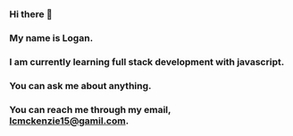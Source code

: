 ### Hi there 👋

<!--
**lcmckenzie15/lcmckenzie15** is a ✨ _special_ ✨ repository because its `README.md` (this file) appears on your GitHub profile.

Here are some ideas to get you started:

- 🔭 I’m currently working on ...
- 🌱 I’m currently learning ... Full Stack Development with Javascript
- 👯 I’m looking to collaborate on ...
- 🤔 I’m looking for help with ...
- 💬 Ask me about ... Anything
- 📫 How to reach me: ... My email is lcmckenzie15@gmail.com
- 😄 Pronouns: ...
- ⚡ Fun fact: ...
-->

### My name is Logan.
### I am currently learning full stack development with javascript.
### You can ask me about anything.
### You can reach me through my email, lcmckenzie15@gamil.com.